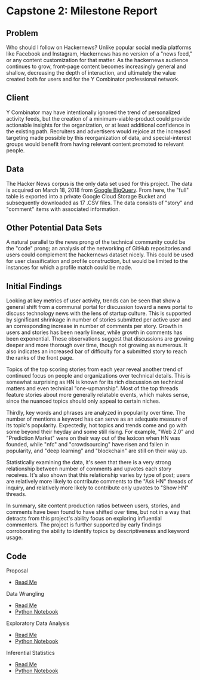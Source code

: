 # Capstone 2: Milestone Report

## Problem

Who should I follow on Hackernews? Unlike popular social media platforms like Facebook and Instagram, Hackernews has no version of a "news feed," or any content customization for that matter. As the hackernews audience continues to grow, front-page content becomes increasingly general and shallow, decreasing the depth of interaction, and ultimately the value created both for users and for the Y Combinator professional network.

## Client

Y Combinator may have intentionally ignored the trend of personalized activity feeds, but the creation of a minimum-viable-product could provide actionable insights for the organization, or at least additional confidence in the existing path. Recruiters and advertisers would rejoice at the increased targeting made possible by this reorganization of data, and special-interest groups would benefit from having relevant content promoted to relevant people.

## Data

The Hacker News corpus is the only data set used for this project. The data is acquired on March 18, 2018 from [Google BigQuery](https://bigquery.cloud.google.com/dataset/bigquery-public-data:hacker_news). From here, the "full" table is exported into a private Google Cloud Storage Bucket and subsequently downloaded as 17 .CSV files. The data consists of "story" and "comment" items with associated information.

## Other Potential Data Sets

A natural parallel to the news prong of the technical community could be the "code" prong; an analysis of the networking of GitHub repositories and users could complement the hackernews dataset nicely. This could be used for user classification and profile construction, but would be limited to the instances for which a profile match could be made.

## Initial Findings

Looking at key metrics of user activity, trends can be seen that show a general shift from a communal portal for discussion toward a news portal to discuss technology news with the lens of startup culture. This is supported by significant shrinkage in number of stories submitted per active user and an corresponding increase in number of comments per story. Growth in users and stories has been nearly linear, while growth in comments has been exponential. These observations suggest that discussions are growing deeper and more thorough over time, though not growing as numerous. It also indicates an increased bar of difficulty for a submitted story to reach the ranks of the front page.

Topics of the top scoring stories from each year reveal another trend of continued focus on people and organizations over technical details. This is somewhat surprising as HN is known for its rich discussion on technical matters and even technical "one-upmanship". Most of the top threads feature stories about more generally relatable events, which makes sense, since the nuanced topics should only appeal to certain niches.

Thirdly, key words and phrases are analyzed in popularity over time. The number of mentions a keyword has can serve as an adequate measure of its topic's popularity. Expectedly, hot topics and trends come and go with some beyond their heyday and some still rising. For example, "Web 2.0" and "Prediction Market" were on their way out of the lexicon when HN was founded, while "nfc" and "crowdsourcing" have risen and fallen in popularity, and "deep learning" and "blockchain" are still on their way up.

Statistically examining the data, it's seen that there is a very strong relationship between number of comments and upvotes each story receives. It's also shown that this relationship varies by type of post; users are relatively more likely to contribute comments to the "Ask HN" threads of inquiry, and relatively more likely to contribute only upvotes to "Show HN" threads.

In summary, site content production ratios between users, stories, and comments have been found to have shifted over time, but not in a way that detracts from this project's ability focus on exploring influential commenters. The project is further supported by early findings corroborating the ability to identify topics by descriptiveness and keyword usage.

## Code

Proposal
 - [Read Me](Proposal.md)

Data Wrangling
 - [Read Me](Data%20Wrangling.md)
 - [Python Notebook](Data%20Wrangling.ipynb)

Exploratory Data Analysis
 - [Read Me](Exploratory%20Data%20Analysis.md)
 - [Python Notebook](Exploratory%20Data%20Analysis.ipynb)

Inferential Statistics
 - [Read Me](Inferential%20Statistics.md)
 - [Python Notebook](Inferential%20Statistics.ipynb)
